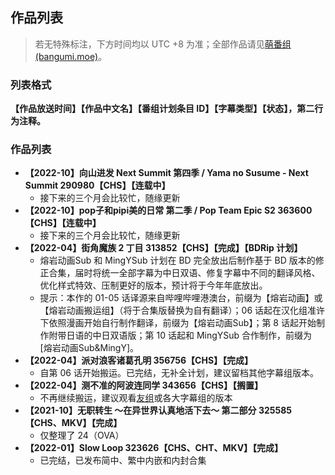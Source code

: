## 作品列表

> 若无特殊标注，下方时间均以 UTC +8 为准；全部作品请见[萌番组 (bangumi.moe)](https://bangumi.moe/tag/61f41a5f57d0f000073c6ced)。

### **列表格式**

**【作品放送时间】【作品中文名】【番组计划条目 ID】【字幕类型】【状态】，第二行为注释。**

### 作品列表

* **【2022-10】向山进发 Next Summit 第四季 / Yama no Susume - Next Summit 290980【CHS】【连载中】**
  * 接下来的三个月会比较忙，随缘更新
* **【2022-10】pop子和pipi美的日常 第二季 / Pop Team Epic S2 363600【CHS】【连载中】**
  * 接下来的三个月会比较忙，随缘更新
* **【2022-04】街角魔族 2 丁目 313852【CHS】【完成】【BDRip 计划】**
  * 熔岩动画Sub 和 MingYSub 计划在 BD 完全放出后制作基于 BD 版本的修正合集，届时将统一全部字幕为中日双语、修复字幕中不同的翻译风格、优化样式特效、压制更好的版本，预计将于今年年底放出。
  * 提示：本作的 01-05 话译源来自哔哩哔哩港澳台，前缀为【熔岩动画】或【熔岩动画搬运组】（将于合集版替换为自有翻译）；06 话起在汉化组准许下依照漫画开始自行制作翻译，前缀为【熔岩动画Sub】；第 8 话起开始制作附带日语的中日双语版；第 10 话起和 MingYSub 合作制作，前缀为 [熔岩动画Sub&MingY]。
* **【2022-04】派对浪客诸葛孔明 356756【CHS】【完成】**
  * 自第 06 话开始搬运。已完结，无补全计划，建议留档其他字幕组版本。
* **【2022-04】测不准的阿波连同学 343656【CHS】【搁置】**
  * 不再继续搬运，建议观看[友组](https://www.mingysub.top/#/archive?id=_2022-%e6%98%a5%e5%ad%a3)或各大字幕组的版本
* **【2021-10】无职转生 ～在异世界认真地活下去～ 第二部分 325585【CHS、MKV】【完成】**
  * 仅整理了 24（OVA）
* **【2022-01】Slow Loop 323626【CHS、CHT、MKV】【完成】**
  * 已完结，已发布简中、繁中内嵌和内封合集
